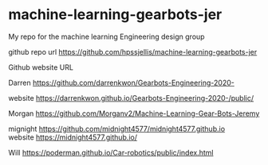 # machine-learning-gearbots-jer
My repo for the machine learning Engineering design group



github repo url    https://github.com/hpssjellis/machine-learning-gearbots-jer

Github website URL  




Darren https://github.com/darrenkwon/Gearbots-Engineering-2020- 

website https://darrenkwon.github.io/Gearbots-Engineering-2020-/public/



Morgan  https://github.com/Morganv2/Machine-Learning-Gear-Bots-Jeremy  




mignight  https://github.com/midnight4577/midnight4577.github.io   
website https://midnight4577.github.io/


Will https://poderman.github.io/Car-robotics/public/index.html     


